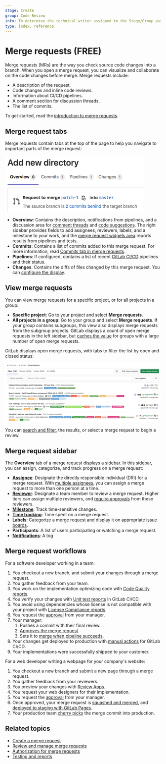 ```yaml
---
stage: Create
group: Code Review
info: To determine the technical writer assigned to the Stage/Group associated with this page, see https://about.gitlab.com/handbook/engineering/ux/technical-writing/#assignments
type: index, reference
---
```


# Merge requests **(FREE)**

Merge requests (MRs) are the way you check source code changes into a branch.
When you open a merge request, you can visualize and collaborate on the code changes before merge.
Merge requests include:

- A description of the request.
- Code changes and inline code reviews.
- Information about CI/CD pipelines.
- A comment section for discussion threads.
- The list of commits.

To get started, read the [introduction to merge requests](getting_started.md).

## Merge request tabs

Merge requests contain tabs at the top of the page to help you navigate to
important parts of the merge request:

![Merge request tab positions](img/merge_request_tab_position_v13_11.png)

- **Overview**: Contains the description, notifications from pipelines, and a
  discussion area for [comment threads](../../discussions/index.md#resolvable-comments-and-threads)
  and [code suggestions](reviews/suggestions.md). The right sidebar provides fields
  to add assignees, reviewers, labels, and a milestone to your work, and the
  [merge request widgets area](widgets.md) reports results from pipelines and tests.
- **Commits**: Contains a list of commits added to this merge request. For more
  information, read [Commits tab in merge requests](commits.md).
- **Pipelines**: If configured, contains a list of recent [GitLab CI/CD](../../../ci/README.md)
  pipelines and their status.
- **Changes**: Contains the diffs of files changed by this merge request. You can
  [configure the display](changes.md).

## View merge requests

You can view merge requests for a specific project, or for all projects in a group:

- **Specific project**: Go to your project and select **Merge requests**.
- **All projects in a group**: Go to your group and select **Merge requests**.
  If your group contains subgroups, this view also displays merge requests from the subgroup projects.
  GitLab displays a count of open merge requests in the left sidebar, but
  [caches the value](reviews/index.md#cached-merge-request-count) for groups with a large number of
  open merge requests.

GitLab displays open merge requests, with tabs to filter the list by open and closed status:

![Project merge requests list view](img/project_merge_requests_list_view_v13_5.png)

You can [search and filter](../../search/index.md#filtering-issue-and-merge-request-lists),
the results, or select a merge request to begin a review.

## Merge request sidebar

The **Overview** tab of a merge request displays a sidebar. In this sidebar, you
can assign, categorize, and track progress on a merge request:

- [**Assignee**](gettings_started.md#assignee): Designate the directly responsible
  individual (DRI) for a merge request. With
  [multiple assignees](getting_started.md#multiple-assignees), you can assign a
  merge request to more than one person at a time.
- [**Reviewer**](reviews/index.md): Designate a team member to review a merge request.
  Higher tiers can assign multiple reviewers, and [require approvals](approvals/index.md)
  from these reviewers.
- [**Milestone**](../milestones/index.md): Track time-sensitive changes.
- [**Time tracking**](../time_tracking.md): Time spent on a merge request.
- [**Labels**](../labels.md): Categorize a merge request and display it on
  appropriate [issue boards](../project/issue_board.md).
- **Participants**: A list of users participating or watching a merge request.
- [**Notifications**](../notifications.md): A tog

## Merge request workflows

For a software developer working in a team:

1. You checkout a new branch, and submit your changes through a merge request.
1. You gather feedback from your team.
1. You work on the implementation optimizing code with [Code Quality reports](code_quality.md).
1. You verify your changes with [Unit test reports](../../../ci/unit_test_reports.md) in GitLab CI/CD.
1. You avoid using dependencies whose license is not compatible with your project with [License Compliance reports](../../compliance/license_compliance/index.md).
1. You request the [approval](approvals/index.md) from your manager.
1. Your manager:
   1. Pushes a commit with their final review.
   1. [Approves the merge request](approvals/index.md).
   1. Sets it to [merge when pipeline succeeds](merge_when_pipeline_succeeds.md).
1. Your changes get deployed to production with [manual actions](../../../ci/yaml/README.md#whenmanual) for GitLab CI/CD.
1. Your implementations were successfully shipped to your customer.

For a web developer writing a webpage for your company's website:

1. You checkout a new branch and submit a new page through a merge request.
1. You gather feedback from your reviewers.
1. You preview your changes with [Review Apps](../../../ci/review_apps/index.md).
1. You request your web designers for their implementation.
1. You request the [approval](approvals/index.md) from your manager.
1. Once approved, your merge request is [squashed and merged](squash_and_merge.md), and [deployed to staging with GitLab Pages](https://about.gitlab.com/blog/2021/02/05/ci-deployment-and-environments/).
1. Your production team [cherry picks](cherry_pick_changes.md) the merge commit into production.

## Related topics

- [Create a merge request](creating_merge_requests.md)
- [Review and manage merge requests](reviews/index.md)
- [Authorization for merge requests](authorization_for_merge_requests.md)
- [Testing and reports](testing_and_reports_in_merge_requests.md)
